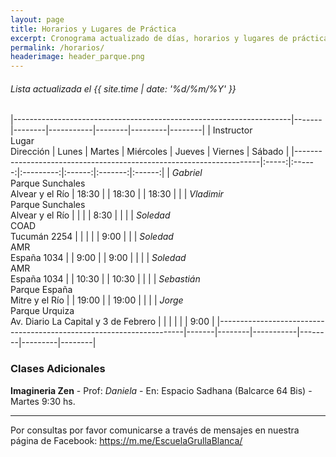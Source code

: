 ```yaml
---
layout: page
title: Horarios y Lugares de Práctica
excerpt: Cronograma actualizado de días, horarios y lugares de práctica.
permalink: /horarios/
headerimage: header_parque.png
---
```

###### Lista actualizada el {{ site.time | date: '%d/%m/%Y' }}

|---------------------------------------------------------------------|-------|--------|-----------|--------|---------|--------|
| Instructor<br/>Lugar<br/>Dirección                                  | Lunes | Martes | Miércoles | Jueves | Viernes | Sábado |
|---------------------------------------------------------------------|:-----:|:------:|:---------:|:------:|:-------:|:------:|
| _Gabriel_<br/>Parque Sunchales<br/>Alvear y el Río                  | 18:30 |        |  18:30    |        |  18:30  |        |
| _Vladimir_<br/>Parque Sunchales<br/>Alvear y el Río                 |       |        |           | 8:30   |         |        |
| _Soledad_<br/>COAD<br/>Tucumán 2254                                 |       |        |           |        |  9:00   |        |
| _Soledad_<br/>AMR<br/>España 1034                                   |       |  9:00  |           |  9:00  |         |        |
| _Soledad_<br/>AMR<br/>España 1034                                   |       | 10:30  |           | 10:30  |         |        |
| _Sebastián_<br/>Parque España<br/>Mitre y el Río                    |       | 19:00  |           | 19:00  |         |        |
| _Jorge_<br/>Parque Urquiza<br/>Av. Diario La Capital y 3 de Febrero |       |        |           |        |         |  9:00  |
|---------------------------------------------------------------------|-------|--------|-----------|--------|---------|--------|


### Clases Adicionales

**Imagineria Zen** - Prof: _Daniela_ - En: Espacio Sadhana (Balcarce 64 Bis) - Martes 9:30 hs.


----

Por consultas por favor comunicarse a través de mensajes en nuestra página de Facebook: <https://m.me/EscuelaGrullaBlanca/>

<!--
| _Gabriel_<br/>Plataforma Lavarden<br/>Mendoza 1085                  |  9:30 |        |  9:30     |        |         |        |
| _Vladimir_<br/>CMDN Villa Hortensia<br/>Warnes 1917                 |       |        |           |        | 15:00   |        |
| _Daniela_<br/>Wayra<br/>Maipú 1010                                  |       | 18:00  |           | 18:00  |         |        |
-->
